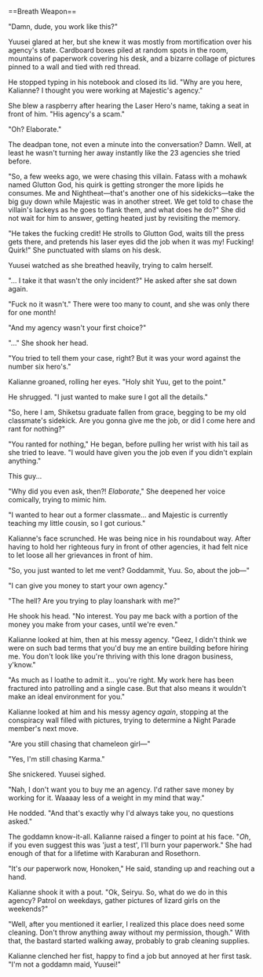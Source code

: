 ==Breath Weapon==

"Damn, dude, you work like this?"

Yuusei glared at her, but she knew it was mostly from mortification over his agency's state. Cardboard boxes piled at random spots in the room, mountains of paperwork covering his desk, and a bizarre collage of pictures pinned to a wall and tied with red thread.

He stopped typing in his notebook and closed its lid. "Why are you here, Kalianne? I thought you were working at Majestic's agency."

She blew a raspberry after hearing the Laser Hero's name, taking a seat in front of him. "His agency's a scam."

"Oh? Elaborate."

The deadpan tone, not even a minute into the conversation? Damn. Well, at least he wasn't turning her away instantly like the 23 agencies she tried before.

"So, a few weeks ago, we were chasing this villain. Fatass with a mohawk named Glutton God, his quirk is getting stronger the more lipids he consumes. Me and Nightheat—that's another one of his sidekicks—take the big guy down while Majestic was in another street. We get told to chase the villain's lackeys as he goes to flank them, and what does he do?" She did not wait for him to answer, getting heated just by revisiting the memory.

"He takes the fucking credit! He strolls to Glutton God, waits till the press gets there, and pretends his laser eyes did the job when it was my! Fucking! Quirk!" She punctuated with slams on his desk.

Yuusei watched as she breathed heavily, trying to calm herself.

"... I take it that wasn't the only incident?" He asked after she sat down again.

"Fuck no it wasn't." There were too many to count, and she was only there for one month!

"And my agency wasn't your first choice?"

"..." She shook her head.

"You tried to tell them your case, right? But it was your word against the number six hero's."

Kalianne groaned, rolling her eyes. "Holy shit Yuu, get to the point."

He shrugged. "I just wanted to make sure I got all the details."

"So, here I am, Shiketsu graduate fallen from grace, begging to be my old classmate's sidekick. Are you gonna give me the job, or did I come here and rant for nothing?"

"You ranted for nothing," He began, before pulling her wrist with his tail as she tried to leave. "I would have given you the job even if you didn't explain anything."

This guy...

"Why did you even ask, then?! *Elaborate*," She deepened her voice comically, trying to mimic him. 

"I wanted to hear out a former classmate... and Majestic is currently teaching my little cousin, so I got curious."

Kalianne's face scrunched. He was being nice in his roundabout way. After having to hold her righteous fury in front of other agencies, it had felt nice to let loose all her grievances in front of him.

"So, you just wanted to let me vent? Goddammit, Yuu. So, about the job—"

"I can give you money to start your own agency."

"The hell? Are you trying to play loanshark with me?"

He shook his head. "No interest. You pay me back with a portion of the money you make from your cases, until we're even."

Kalianne looked at him, then at his messy agency. "Geez, I didn't think we were on such bad terms that you'd buy me an entire building before hiring me. You don't look like you're thriving with this lone dragon business, y'know."

"As much as I loathe to admit it... you're right. My work here has been fractured into patrolling and a single case. But that also means it wouldn't make an ideal environment for you."

Kalianne looked at him and his messy agency *again*, stopping at the conspiracy wall filled with pictures, trying to determine a Night Parade member's next move.

"Are you still chasing that chameleon girl—"

"Yes, I'm still chasing Karma."

She snickered. Yuusei sighed.

"Nah, I don't want you to buy me an agency. I'd rather save money by working for it. Waaaay less of a weight in my mind that way."

He nodded. "And that's exactly why I'd always take you, no questions asked."

The goddamn know-it-all. Kalianne raised a finger to point at his face. "*Oh*, if you even suggest this was 'just a test', I'll burn your paperwork." She had enough of that for a lifetime with Karaburan and Rosethorn.

"It's *our* paperwork now, Honoken," He said, standing up and reaching out a hand.

Kalianne shook it with a pout. "Ok, Seiryu. So, what do we do in this agency? Patrol on weekdays, gather pictures of lizard girls on the weekends?"

"Well, after you mentioned it earlier, I realized this place does need some cleaning. Don't throw anything away without my permission, though." With that, the bastard started walking away, probably to grab cleaning supplies.

Kalianne clenched her fist, happy to find a job but annoyed at her first task. "I'm not a goddamn maid, Yuusei!"